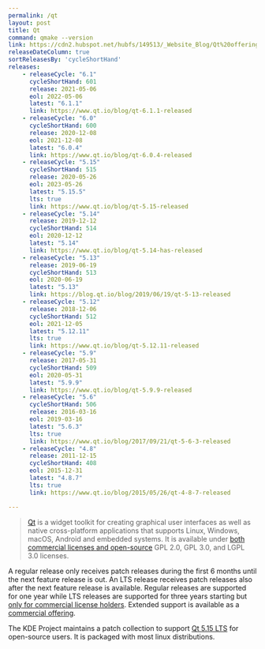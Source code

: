 ```yaml
---
permalink: /qt
layout: post
title: Qt
command: qmake --version
link: https://cdn2.hubspot.net/hubfs/149513/_Website_Blog/Qt%20offering%20change%20FAQ-2020-01-27.pdf
releaseDateColumn: true
sortReleasesBy: 'cycleShortHand'
releases:
    - releaseCycle: "6.1"
      cycleShortHand: 601
      release: 2021-05-06
      eol: 2022-05-06
      latest: "6.1.1"
      link: https://www.qt.io/blog/qt-6.1.1-released
    - releaseCycle: "6.0"
      cycleShortHand: 600
      release: 2020-12-08
      eol: 2021-12-08
      latest: "6.0.4"
      link: https://www.qt.io/blog/qt-6.0.4-released
    - releaseCycle: "5.15"
      cycleShortHand: 515
      release: 2020-05-26
      eol: 2023-05-26
      latest: "5.15.5"
      lts: true
      link: https://www.qt.io/blog/qt-5.15-released
    - releaseCycle: "5.14"
      release: 2019-12-12
      cycleShortHand: 514
      eol: 2020-12-12
      latest: "5.14"
      link: https://www.qt.io/blog/qt-5.14-has-released
    - releaseCycle: "5.13"
      release: 2019-06-19
      cycleShortHand: 513
      eol: 2020-06-19
      latest: "5.13"
      link: https://blog.qt.io/blog/2019/06/19/qt-5-13-released
    - releaseCycle: "5.12"
      release: 2018-12-06
      cycleShortHand: 512
      eol: 2021-12-05
      latest: "5.12.11"
      lts: true
      link: https://www.qt.io/blog/qt-5.12.11-released
    - releaseCycle: "5.9"
      release: 2017-05-31
      cycleShortHand: 509
      eol: 2020-05-31
      latest: "5.9.9"
      link: https://www.qt.io/blog/qt-5.9.9-released
    - releaseCycle: "5.6"
      cycleShortHand: 506
      release: 2016-03-16
      eol: 2019-03-16
      latest: "5.6.3"
      lts: true
      link: https://www.qt.io/blog/2017/09/21/qt-5-6-3-released
    - releaseCycle: "4.8"
      release: 2011-12-15
      cycleShortHand: 408
      eol: 2015-12-31
      latest: "4.8.7"
      lts: true
      link: https://www.qt.io/blog/2015/05/26/qt-4-8-7-released

---
```


> [Qt](https://www.qt.io/) is a widget toolkit for creating graphical user interfaces as well as native cross-platform applications that supports Linux, Windows, macOS, Android and embedded systems. It is available under [both commercial licenses and open-source][license] GPL 2.0, GPL 3.0, and LGPL 3.0 licenses.

A regular release only receives patch releases during the first 6 months until the next feature release is out. An LTS release receives patch releases also after the next feature release is available. Regular releases are supported for one year while LTS releases are supported for three years starting but [only for commercial license holders][lts-limit]. Extended support is available as a [commercial offering][extended-support].

The KDE Project maintains a patch collection to support [Qt 5.15 LTS](https://dot.kde.org/2021/04/06/announcing-kdes-qt-5-patch-collection) for open-source users. It is packaged with most linux distributions.

[license]: https://www.qt.io/licensing/ "Licensing page on the Qt Website"
[extended-support]: https://www.qt.io/qt-support/
[lts-limit]: https://www.qt.io/blog/qt-offering-changes-2020 "Qt offering changes 2020"

